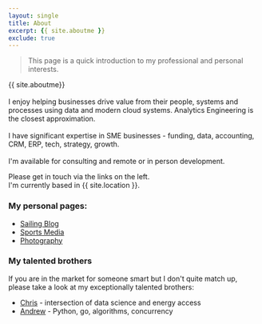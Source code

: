 ```yaml
---
layout: single
title: About
excerpt: {{ site.aboutme }} 
exclude: true
---
```



> This page is a quick introduction to my professional and personal interests.

{{ site.aboutme}}
<br>
<br>
I enjoy helping businesses drive value from their people, systems and processes using data and modern cloud systems. Analytics Engineering is the closest approximation.
<br>
<br>
I have significant expertise in SME businesses - funding, data, accounting, CRM, ERP, tech, strategy, growth.
<br>
<br>
I'm available for consulting and remote or in person development.
<br>

Please get in touch via the links on the left.
<br>
I'm currently based in {{ site.location }}. 
<br>

### My personal pages:

* [Sailing Blog](/sailing/)
* [Sports Media](/sports/)
* [Photography](https://film.rdrn.dev/film)

### My talented brothers

If you are in the market for someone smart but I don't quite match up, please take a look at my exceptionally talented brothers:

* [Chris](https://rdrn.me/) - intersection of data science and energy access
* [Andrew](https://github.com/zoomie) - Python, go, algorithms, concurrency 
